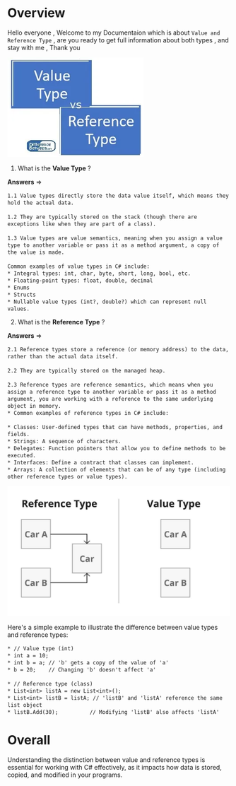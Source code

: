 # Overview 

Hello everyone , Welcome to my Documentaion which is about `Value and Reference Type` , are you ready to get full information about both types , and stay with me , Thank you

![](./ValueVsReferenceTypes%20Documentations/Assets/Difference-Between-Value-Type-and-Reference-Type.webp)

1. What is the **Value Type** ? 

**Answers** =>

    1.1 Value types directly store the data value itself, which means they hold the actual data.

    1.2 They are typically stored on the stack (though there are exceptions like when they are part of a class).

    1.3 Value types are value semantics, meaning when you assign a value type to another variable or pass it as a method argument, a copy of the value is made.
    
    Common examples of value types in C# include:
    * Integral types: int, char, byte, short, long, bool, etc.
    * Floating-point types: float, double, decimal
    * Enums
    * Structs
    * Nullable value types (int?, double?) which can represent null values.

2. What is the **Reference Type** ?

**Answers** =>

    2.1 Reference types store a reference (or memory address) to the data, rather than the actual data itself.

    2.2 They are typically stored on the managed heap.

    2.3 Reference types are reference semantics, which means when you assign a reference type to another variable or pass it as a method argument, you are working with a reference to the same underlying object in memory.
    * Common examples of reference types in C# include:

    * Classes: User-defined types that can have methods, properties, and fields.
    * Strings: A sequence of characters.
    * Delegates: Function pointers that allow you to define methods to be executed.
    * Interfaces: Define a contract that classes can implement.
    * Arrays: A collection of elements that can be of any type (including other reference types or value types).

    

   ![](./ValueVsReferenceTypes%20Documentations/Assets/1_CrAxZeJZsgUiEUrby6BHow.jpg)


   Here's a simple example to illustrate the difference between value types and reference types:

    * // Value type (int)
    * int a = 10;
    * int b = a; // 'b' gets a copy of the value of 'a'
    * b = 20;    // Changing 'b' doesn't affect 'a'

    * // Reference type (class)
    * List<int> listA = new List<int>();
    * List<int> listB = listA; // 'listB' and 'listA' reference the same list object
    * listB.Add(30);          // Modifying 'listB' also affects 'listA'

# Overall

   Understanding the distinction between value and reference types is essential for working with C# effectively, as it impacts how data is stored, copied, and modified in your programs.
    

    
